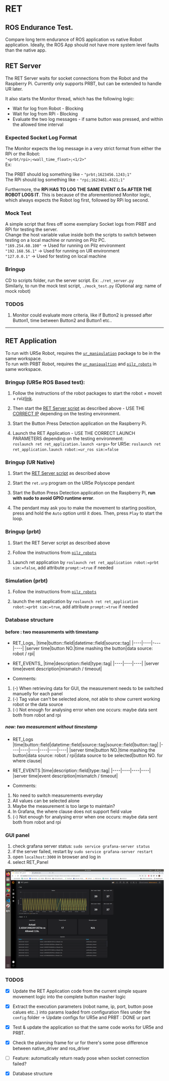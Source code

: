 # RET
## ROS Endurance Test.

Compare long term endurance of ROS application vs native Robot application. Ideally, the ROS App should not have more system level faults than the native app.

## RET Server
The RET Server waits for socket connections from the Robot and the Raspberry Pi. Currently only supports PRBT, but can be extended to handle UR later.

It also starts the Monitor thread, which has the following logic:   
* Wait for log from Robot - Blocking
* Wait for log from RPi - Blocking
* Evaluate the two log messages - if same button was pressed, and within the allowed time interval

### Expected Socket Log Format
The Monitor expects the log message in a very strict format from either the RPi or the Robot:   
`"<prbt/rpi>;<wall_time_float>;<1/2>"`   
Ex: 

The PRBT should log something like - `"prbt;1623456.1243;1"`   
The RPi should log something like - `"rpi;1623461.4321;1"`   

Furthermore, the **RPi HAS TO LOG THE SAME EVENT 0.5s AFTER THE ROBOT LOGS IT**. This is because of the aforementioned Monitor logic, which always expects the Robot log first, followed by RPi log second.

### Mock Test
A simple script that fires off some exemplary Socket logs from PRBT and RPi for testing the server.   
Change the host variable value inside both the scripts to switch between testing on a local machine or running on Pilz PC.   
`"169.254.60.100"` -> Used for running on Pilz environment     
`"192.168.56.1"` -> Used for running on UR environment     
`"127.0.0.1"` -> Used for testing on local machine   

### Bringup
CD to scripts folder, run the server script. Ex: `./ret_server.py`   
Similarly, to run the mock test script, `./mock_test.py`  (Optional arg: name of mock robot)


### TODOS
1. Monitor could evaluate more criteria, like if Button2 is pressed after Button1, time between Button2 and Button1 etc..

---

## RET Application

To run with UR5e Robot, requires the [`ur_manipulation`](https://github.com/ipa-kut/ur_manipulation) package to be in the same workspace.   
To run with PRBT Robot, requires the [`ur_manipualtion`](https://github.com/ipa-kut/ur_manipulation) and [`pilz_robots`](https://github.com/PilzDE/pilz_robots) in same workspace.

### Bringup (UR5e ROS Based test):

1. Follow the instructions of the robot packages to start the robot + moveit + rviz[link](https://github.com/ipa-kut/ur_manipulation#ur5e-real-robot).

2. Then start the [RET Server script](https://github.com/ipa-kut/ret#bringup) as described above - USE THE [CORRECT IP](https://github.com/ipa-kut/ret#mock-test) depending on the testing environment.

3. Start the Button Press Detection application on the Raspberry Pi.

4. Launch the RET Application - USE THE CORRECT LAUNCH PARAMETERS depending on the testing environment:   
`roslaunch ret ret_application.launch <args>`
for UR5e:
`roslaunch ret ret_application.launch robot:=ur_ros sim:=false`

### Bringup (UR Native)

1. Start the [RET Server script](https://github.com/ipa-kut/ret#bringup) as described above

2. Start the `ret.urp` program on the UR5e Polyscope pendant

3. Start the Button Press Detection application on the Raspberry Pi, **run with sudo to avoid GPIO runtime error**.

4. The pendant may ask you to make the movement to starting position, press and hold the `Auto` option until it does. Then, press `Play` to start the loop.

### Bringup (prbt)
1. Start the RET Server script as described above

2. Follow the instructions from [`pilz_robots`](https://github.com/IPA-KUT-CL/pilz_robots_ret#on-robot)

3. Launch ret application by `roslaunch ret ret_application robot:=prbt sim:=false`, add attribute `prompt:=true` if needed

### Simulation (prbt)
1. Follow the instructions from [`pilz_robots`](https://github.com/IPA-KUT-CL/pilz_robots_ret#simulation)
   
2. launch the ret application by `roslaunch ret ret_application robot:=prbt sim:=true`, add attribute `prompt:=true` if needed

### Database structure

#### before : two measurements with timestamp
- RET_Logs_<Datetime>
|time|button::field|datetime::field|source::tag|
|----|----|----|----|
|server time|button NO.|time mashing the button|data source: robot / rpi|

- RET_EVENTS_<Datetime>
|time|description::field|type::tag|
|----|----|----|
|server time|event description|mismatch / timeout|

- Comments:
 1. (-) When retrieving data for GUI, the measurement needs to be switched manuelly for each panel
 2. (-) Tag value can't be selected alone, not able to show current working robot or the data source
 3. (-) Not enough for analysing error when one occurs: maybe data sent both from robot and rpi

##### now: two measurement without timestamp
- RET_Logs
|time|button::field|datetime::field|source::tag|source::field|button::tag|
|----|----|----|----|----|----|
|server time|button NO.|time mashing the button|data source: robot / rpi|data source to be selected|button NO. for where clause|

- RET_EVENTS
|time|description::field|type::tag|
|----|----|----|----|
|server time|event description|mismatch / timeout|

- Comments:
 1. No need to switch measurements everyday
 2. All values can be selected alone
 3. Maybe the measurement is too large to maintain?
 4. In Grafana, the where clause does not support field value
 5. (-) Not enough for analysing error when one occurs: maybe data sent both from robot and rpi 

### GUI panel
1. check grafana server status: `sudo service grafana-server status`
2. if the server failed, restart by `sudo service grafana-server restart`
3. open `localhost:3000` in browser and log in
4. select RET_Panel

![RET_Panel](./media/Screenshot%20from%202022-04-06%2015-22-48.png)

### TODOS

- [x] Update the RET Application code from the current simple square movement logic into the complete button masher logic
- [x] Extract the execution parameters (robot name, ip, port, button pose calues etc..) into params loaded from configuration files under the `config` folder -> Update configs for UR5e and PRBT : DONE ur part
- [x] Test & update the application so that the same code works for UR5e and PRBT.
- [x] Check the planning frame for ur for there's some pose difference between native_driver and ros_driver
- [ ] Feature: automatically return ready pose when socket connection failed?
- [x] Database structure

